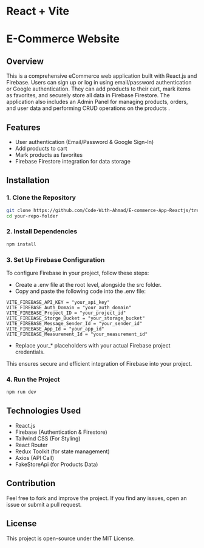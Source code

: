 # React + Vite

# E-Commerce Website

## Overview

This is a comprehensive eCommerce web application built with React.js and Firebase. Users can sign up or log in using email/password authentication or Google authentication. They can add products to their cart, mark items as favorites, and securely store all data in Firebase Firestore. The application also includes an Admin Panel for managing products, orders, and user data and performing CRUD operations on the products .

## Features

- User authentication (Email/Password & Google Sign-In)
- Add products to cart
- Mark products as favorites
- Firebase Firestore integration for data storage

## Installation

### 1. Clone the Repository

```sh
git clone https://github.com/Code-With-Ahmad/E-commerce-App-Reactjs/tree/main
cd your-repo-folder
```

### 2. Install Dependencies

```sh
npm install
```

### 3. Set Up Firebase Configuration

To configure Firebase in your project, follow these steps:

- Create a .env file at the root level, alongside the src folder.
- Copy and paste the following code into the .env file:

```
VITE_FIREBASE_API_KEY = "your_api_key"
VITE_FIREBASE_Auth_Domain = "your_auth_domain"
VITE_FIREBASE_Project_ID = "your_project_id"
VITE_FIREBASE_Storge_Bucket = "your_storage_bucket"
VITE_FIREBASE_Message_Sender_Id = "your_sender_id"
VITE_FIREBASE_App_Id = "your_app_id"
VITE_FIREBASE_Measurement_Id = "your_measurement_id"
```

- Replace your\_\* placeholders with your actual Firebase project credentials.

This ensures secure and efficient integration of Firebase into your project.

### 4. Run the Project

```sh
npm run dev
```

## Technologies Used

- React.js
- Firebase (Authentication & Firestore)
- Tailwind CSS (For Styling)
- React Router
- Redux Toolkit (for state management)
- Axios (API Call)
- FakeStoreApi (for Products Data)

## Contribution

Feel free to fork and improve the project. If you find any issues, open an issue or submit a pull request.

## License

This project is open-source under the MIT License.

